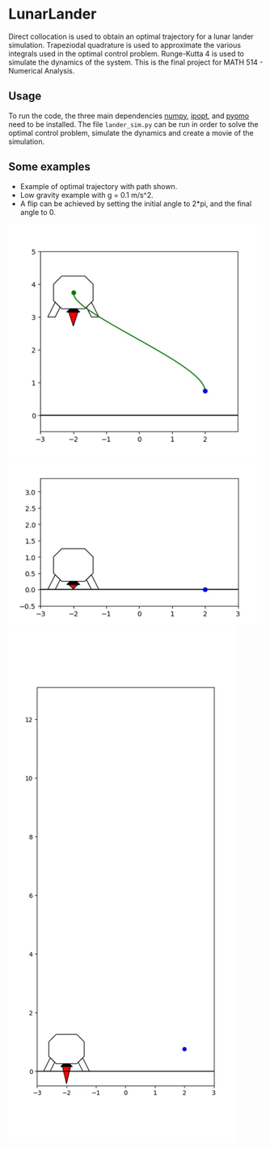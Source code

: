 # LunarLander
Direct collocation is used to obtain an optimal trajectory for a lunar lander simulation. Trapeziodal quadrature is used to approximate the various integrals used in the optimal control problem. Runge-Kutta 4 is used to simulate the dynamics of the system. This is the final project for MATH 514 - Numerical Analysis.

## Usage
To run the code, the three main dependencies [numpy](https://numpy.org/), [ipopt](https://coin-or.github.io/Ipopt/), and [pyomo](http://www.pyomo.org/) need to be installed. The file `lander_sim.py` can be run in order to solve the optimal control problem, simulate the dynamics and create a movie of the simulation.

## Some examples
- Example of optimal trajectory with path shown.
- Low gravity example with g = 0.1 m/s^2.
- A flip can be achieved by setting the initial angle to 2\*pi, and the final angle to 0.

![](movies/gifs/show_traj.gif)
![](movies/gifs/low_grav.gif)
![](movies/gifs/flip.gif)
